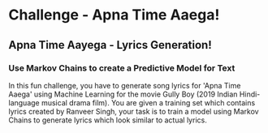# Challenge - Apna Time Aaega!

## Apna Time Aayega - Lyrics Generation!

### Use Markov Chains to create a Predictive Model for Text

In this fun challenge, you have to generate song lyrics for 'Apna Time Aaega' using Machine Learning for the movie Gully Boy (2019 Indian Hindi-language musical drama film). You are given a training set which contains lyrics created by Ranveer Singh, your task is to train a model using Markov Chains to generate lyrics which look similar to actual lyrics.
